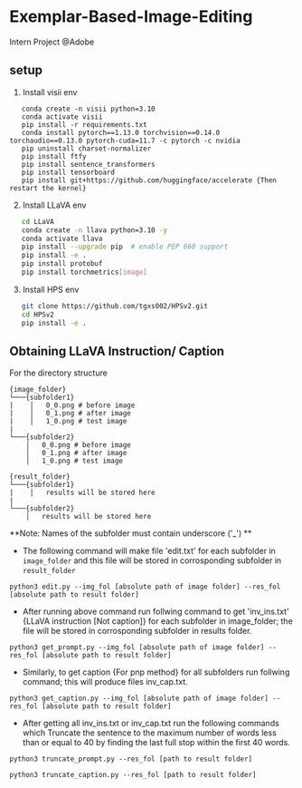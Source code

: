 # Exemplar-Based-Image-Editing
Intern Project @Adobe

## setup
1. Install visii env
```Shell
   conda create -n visii python=3.10
   conda activate visii
   pip install -r requirements.txt
   conda install pytorch==1.13.0 torchvision==0.14.0 torchaudio==0.13.0 pytorch-cuda=11.7 -c pytorch -c nvidia
   pip uninstall charset-normalizer
   pip install ftfy
   pip install sentence_transformers
   pip install tensorboard
   pip install git+https://github.com/huggingface/accelerate {Then restart the kernel}
   ```
2. Install LLaVA env
```bash
   cd LLaVA
   conda create -n llava python=3.10 -y
   conda activate llava
   pip install --upgrade pip  # enable PEP 660 support
   pip install -e .
   pip install protobuf
   pip install torchmetrics[image]
   ```
3. Install HPS env
```bash
   git clone https://github.com/tgxs002/HPSv2.git
   cd HPSv2
   pip install -e . 
   ```

## Obtaining LLaVA Instruction/ Caption
For the directory structure
```
{image_folder}
└───{subfolder1}
|    │   0_0.png # before image
|    │   0_1.png # after image
|    │   1_0.png # test image
|
└───{subfolder2}
    │   0_0.png # before image
    │   0_1.png # after image
    │   1_0.png # test image
```
```
{result_folder}
└───{subfolder1}
|    │   results will be stored here
|
└───{subfolder2}
    │   results will be stored here
```
**Note: Names of the subfolder must contain underscore ('_') **

- The following command will make file 'edit.txt' for each subfolder in `image_folder` and this file will be stored in corrosponding subfolder in `result_folder`

```
python3 edit.py --img_fol [absolute path of image folder] --res_fol [absolute path to result folder]
```

- After running above command run follwing command to get 'inv_ins.txt' {LLaVA instruction [Not caption]} for each subfolder in image_folder; the file will be stored in corrosponding subfolder in results folder.

```
python3 get_prompt.py --img_fol [absolute path of image folder] --res_fol [absolute path to result folder]
```

- Similarly, to get caption {For pnp method} for all subfolders run follwing command; this will produce files inv_cap.txt.

```
python3 get_caption.py --img_fol [absolute path of image folder] --res_fol [absolute path to result folder]
```

- After getting all inv_ins.txt or inv_cap.txt run the following commands which Truncate the sentence to the maximum number of words less than or equal to 40 by finding the last full stop within the first 40 words.
```
python3 truncate_prompt.py --res_fol [path to result folder]
```
```
python3 truncate_caption.py --res_fol [path to result folder]
```






